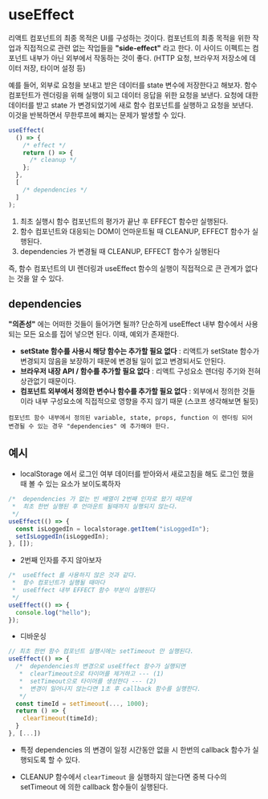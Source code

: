# useEffect

리액트 컴포넌트의 최종 목적은 UI를 구성하는 것이다. 컴포넌트의 최종 목적을 위한 작업과 직접적으로 관련 없는 작업들을 **"side-effect"** 라고 한다. 이 사이드 이펙트는 컴포넌트 내부가 아닌 외부에서 작동하는 것이 좋다. (HTTP 요청, 브라우저 저장소에 데이터 저장, 타이머 설정 등)

예를 들어, 외부로 요청을 보내고 받은 데이터를 state 변수에 저장한다고 해보자. 함수 컴포턴트가 렌더링을 위해 실행이 되고 데이터 응답을 위한 요청을 보낸다. 요청에 대한 데이터를 받고 state 가 변경되었기에 새로 함수 컴포넌트를 실행하고 요청을 보낸다. 이것을 반복하면서 무한루프에 빠지는 문제가 발생할 수 있다.

```js
useEffect(
  () => {
    /* effect */
    return () => {
      /* cleanup */
    };
  },
  [
    /* dependencies */
  ]
);
```

1. 최초 실행시 함수 컴포넌트의 평가가 끝난 후 EFFECT 함수만 실행된다.
2. 함수 컴포넌트와 대응되는 DOM이 언마운트될 때 CLEANUP, EFFECT 함수가 실행된다.
3. dependencies 가 변경될 때 CLEANUP, EFFECT 함수가 실행된다

즉, 함수 컴포넌트의 UI 렌더링과 useEffect 함수의 실행이 직접적으로 큰 관계가 없다는 것을 알 수 있다.

## dependencies

**"의존성"** 에는 어떠한 것들이 들어가면 될까? 단순하게 useEffect 내부 함수에서 사용되는 모든 요소를 집어 넣으면 된다. 이때, 예외가 존재한다.

- **setState 함수를 사용시 해당 함수는 추가할 필요 없다** : 리액트가 setState 함수가 변경되지 않음을 보장하기 때문에 변경될 일이 없고 변경되서도 안된다.
- **브라우저 내장 API / 함수를 추가할 필요 없다** : 리액트 구성요소 렌더링 주기와 전혀 상관없기 때문이다.
- **컴포넌트 외부에서 정의한 변수나 함수를 추가할 필요 없다** : 외부에서 정의한 것들이라 내부 구성요소에 직접적으로 영향을 주지 않기 때문 (스코프 생각해보면 될듯)

`컴포넌트 함수 내부에서 정의된 variable, state, props, function 이 렌더링 되어 변경될 수 있는 경우 "dependencies" 에 추가해야 한다.`

## 예시

- localStorage 에서 로그인 여부 데이터를 받아와서 새로고침을 해도 로그인 했을 때 볼 수 있는 요소가 보이도록하자

```js
/*  dependencies 가 없는 빈 배열이 2번째 인자로 왔기 때문에
 *  최초 한번 실행된 후 언마운트 될때까지 실행되지 않는다.
 */
useEffect(() => {
  const isLoggedIn = localstorage.getItem("isLoggedIn");
  setIsLoggedIn(isLoggedIn);
}, []);
```

- 2번째 인자를 주지 않아보자

```js
/*  useEffect 를 사용하지 않은 것과 같다.
 *  함수 컴포넌트가 실행될 때마다
 *  useEffect 내부 EFFECT 함수 부분이 실행된다
 */
useEffect(() => {
  console.log("hello");
});
```

- 디바운싱

```js
// 최초 한번 함수 컴포넌트 실행시에는 setTimeout 만 실행된다.
useEffect(() => {
  /*  dependencies의 변경으로 useEffect 함수가 실행되면
   *  clearTimeout으로 타이머를 제거하고 --- (1)
   *  setTimeout으로 타이머를 생성한다 --- (2)
   *  변경이 일어나지 않는다면 1초 후 callback 함수를 실행한다.
   */
  const timeId = setTimeout(..., 1000);
  return () => {
    clearTimeout(timeId);
  }
}, [...])
```

- 특정 dependencies 의 변경이 일정 시간동안 없을 시 한번의 callback 함수가 실행되도록 할 수 있다.

- CLEANUP 함수에서 `clearTimeout` 을 실행하지 않는다면 중복 다수의 setTimeout 에 의한 callback 함수들이 실행된다.
